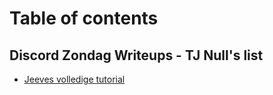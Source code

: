 # Table of contents

## Discord Zondag Writeups  - TJ Null's list&#x20;

* [Jeeves volledige tutorial](README.md)
